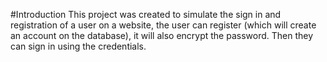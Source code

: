 #Introduction
This project was created to simulate the sign in and registration of a user on a website, the user can register (which will create an account on the database), it will also encrypt the password. Then they can sign in using the credentials. 
